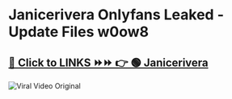 
 # Janicerivera Onlyfans Leaked - Update Files w0ow8

## <h2><a href="https://clipsfans.com/Janicerivera&ref=git">🔗 Click to LINKS ⏩⏩ 👉 🟢 Janicerivera </a></h2>

<a href="https://clipsfans.com/Janicerivera&ref=git" rel="nofollow" data-target="animated-image.originalLink"><img src="https://i.ibb.co.com/xMMVF88/686577567.gif" alt="Viral Video Original" style="max-width: 100%; display: inline-block;" data-target="animated-image.originalImage"></a>

